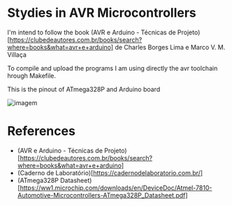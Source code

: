 # Stydies in AVR Microcontrollers

I'm intend to follow the book (AVR e Arduino - Técnicas de Projeto)[https://clubedeautores.com.br/books/search?where=books&what=avr+e+arduino] de Charles Borges Lima e Marco V. M. Villaça

To compile and upload the programs I am using directly the avr toolchain hrough Makefile.

This is the pinout of ATmega328P and Arduino board

![imagem](https://upload.wikimedia.org/wikipedia/commons/c/c9/Pinout_of_ARDUINO_Board_and_ATMega328PU.svg)


# References
* (AVR e Arduino - Técnicas de Projeto)[https://clubedeautores.com.br/books/search?where=books&what=avr+e+arduino] 
* (Caderno de Laboratório)[https://cadernodelaboratorio.com.br/]
* (ATmega328P Datasheet)[https://ww1.microchip.com/downloads/en/DeviceDoc/Atmel-7810-Automotive-Microcontrollers-ATmega328P_Datasheet.pdf]

